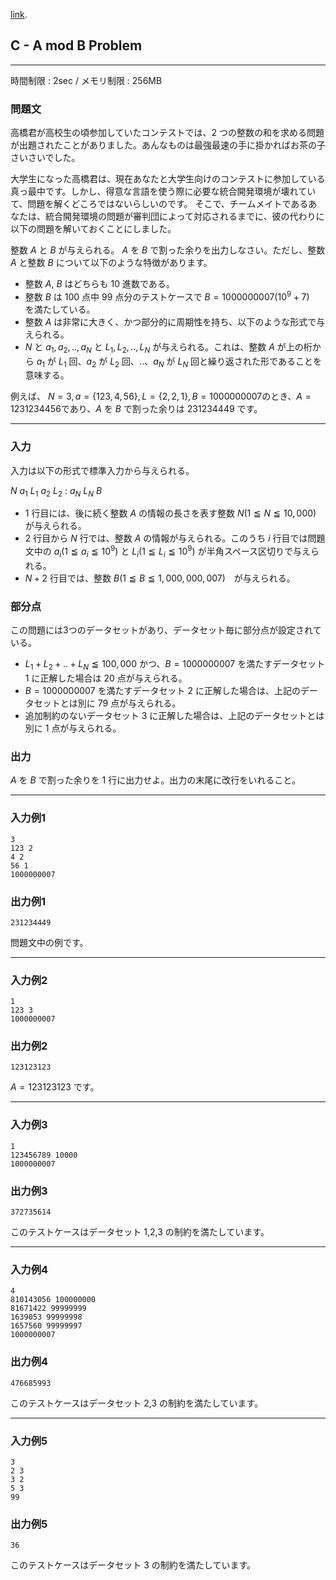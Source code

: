 [link](http://arc020.contest.atcoder.jp/tasks/arc020_3).

## C - A mod B Problem

----------

時間制限 : 2sec / メモリ制限 : 256MB

### 問題文

高橋君が高校生の頃参加していたコンテストでは、$2$ つの整数の和を求める問題が出題されたことがありました。あんなものは最強最速の手に掛かればお茶の子さいさいでした。

大学生になった高橋君は、現在あなたと大学生向けのコンテストに参加している真っ最中です。しかし、得意な言語を使う際に必要な統合開発環境が壊れていて、問題を解くどころではないらしいのです。
そこで、チームメイトであるあなたは、統合開発環境の問題が審判団によって対応されるまでに、彼の代わりに以下の問題を解いておくことにしました。

整数 $A$ と $B$ が与えられる。 $A$ を $B$ で割った余りを出力しなさい。ただし、整数 $A$ と整数 $B$ について以下のような特徴があります。

* 整数 $A$, $B$ はどちらも $10$ 進数である。
* 整数 $B$ は $100$ 点中 $99$ 点分のテストケースで $B=1000000007(10^9+7)$　を満たしている。
* 整数 $A$ は非常に大きく、かつ部分的に周期性を持ち、以下のような形式で与えられる。
* $N$ と $a_1,a_2,..,a_N$ と $L_1,L_2,..,L_N$ が与えられる。これは、整数 $A$ が上の桁から $a_1$ が $L_1$ 回、$a_2$ が $L_2$ 回、..、$a_N$ が $L_N$ 回と繰り返された形であることを意味する。


例えば、 $N=3,a=\{123,4,56\},L=\{2,2,1\},B=1000000007$のとき、$A=1231234456$であり、$A$ を $B$ で割った余りは $231234449$ です。

----------

### 入力

入力は以下の形式で標準入力から与えられる。

>
$N$
$a_1\ L_1$
$a_2\ L_2$
:
$a_N\ L_N$
$B$


* $1$ 行目には、後に続く整数 $A$ の情報の長さを表す整数 $N (1 ≦ N ≦ 10,000)$ が与えられる。
* $2$ 行目から $N$ 行では、整数 $A$ の情報が与えられる。このうち $i$ 行目では問題文中の $a_i (1 ≦ a_i ≦ 10^9)$ と $L_i (1 ≦ L_i ≦ 10^9)$ が半角スペース区切りで与えられる。
* $N+2$ 行目では、整数 $B (1 ≦ B ≦ 1,000,000,007)$　が与えられる。

### 部分点

この問題には3つのデータセットがあり、データセット毎に部分点が設定されている。

* $L_1+L_2+..+L_N ≦ 100,000$ かつ、$B=1000000007$ を満たすデータセット 1 に正解した場合は $20$ 点が与えられる。
* $B=1000000007$ を満たすデータセット 2 に正解した場合は、上記のデータセットとは別に $79$ 点が与えられる。
* 追加制約のないデータセット 3 に正解した場合は、上記のデータセットとは別に $1$ 点が与えられる。

### 出力

$A$ を $B$ で割った余りを $1$ 行に出力せよ。出力の末尾に改行をいれること。

----------

### 入力例1

```
3
123 2
4 2
56 1
1000000007
```

### 出力例1

```
231234449
```

問題文中の例です。

----------

### 入力例2

```
1
123 3
1000000007
```

### 出力例2

```
123123123
```

$A=123123123$ です。

----------

### 入力例3

```
1
123456789 10000
1000000007
```

### 出力例3

```
372735614
```

このテストケースはデータセット 1,2,3 の制約を満たしています。

----------

### 入力例4

```
4
810143056 100000000
81671422 99999999
1639053 99999998
1657560 99999997
1000000007
```

### 出力例4

```
476685993
```

このテストケースはデータセット 2,3 の制約を満たしています。

----------

### 入力例5

```
3
2 3
3 2
5 3
99
```

### 出力例5

```
36
```

このテストケースはデータセット 3 の制約を満たしています。

